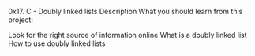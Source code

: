 0x17. C - Doubly linked lists
Description
What you should learn from this project:

Look for the right source of information online
What is a doubly linked list
How to use doubly linked lists

